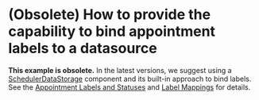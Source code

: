 # (Obsolete) How to provide the capability to bind appointment labels to a datasource

<p><b>This example is obsolete.</b> In the latest versions, we suggest using a <a href="https://docs.devexpress.com/WindowsForms/1750/Controls-and-Libraries/Scheduler/Scheduler-Elements-and-Structure/SchedulerDataStorage-Component">SchedulerDataStorage</a> component and its built-in approach to bind labels. See the <a href="https://docs.devexpress.com/WindowsForms/1754/controls-and-libraries/scheduler/appointments/appointment-labels-and-statuses">Appointment Labels and Statuses</a> and <a href="https://docs.devexpress.com/WindowsForms/120538/Controls-and-Libraries/Scheduler/Data-Binding/Mappings/Label-Mappings">Label Mappings</a> for details. </p>
<br />
